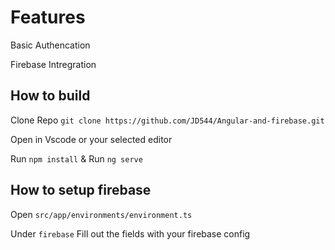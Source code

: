 # Features

Basic Authencation

Firebase Intregration

## How to build

Clone Repo `git clone https://github.com/JD544/Angular-and-firebase.git`

Open in Vscode or your selected editor

Run `npm install` & Run `ng serve`


## How to setup firebase

Open `src/app/environments/environment.ts`

Under `firebase`
Fill out the fields with your firebase config
